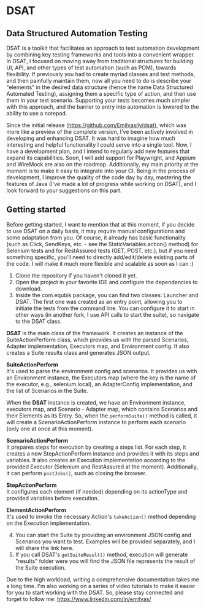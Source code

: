 # DSAT
## Data Structured Automation Testing
DSAT is a toolkit that facilitates an approach to test automation development by combining key testing frameworks and tools into a convenient wrapper. In DSAT, I focused on moving away from traditional structures for building UI, API, and other types of test automation (such as POM), towards flexibility. If previously you had to create myriad classes and test methods, and then painfully maintain them, now all you need to do is describe your "elements" in the desired data structure (hence the name Data Structured Automated Testing), assigning them a specific type of action, and then use them in your test scenario. Supporting your tests becomes much simpler with this approach, and the barrier to entry into automation is lowered to the ability to use a notepad.

Since the initial release (https://github.com/Emilvasily/dsat), which was more like a preview of the complete version, I've been actively involved in developing and enhancing DSAT. It was hard to imagine how much interesting and helpful functionality I could serve into a single tool. Now, I have a development plan, and I intend to regularly add new features that expand its capabilities. Soon, I will add support for Playwright, and Appium and WireMock are also on the roadmap. Additionally, my main priority at the moment is to make it easy to integrate into your CI. Being in the process of development, I improve the quality of the code day by day, mastering the features of Java (I've made a lot of progress while working on DSAT), and I look forward to your suggestions on this part.
## Getting started

Before getting started, I want to mention that at this moment, if you decide to use DSAT on a daily basis, it may require manual configurations and some adaptation from you. Of course, it already has basic functionality (such as Click, SendKeys, etc. - see the StaticVariables.action() method) for Selenium tests and for RestAssured tests (GET, POST, etc.), but if you need something specific, you'll need to directly add/edit/delete existing parts of the code. I will make it much more flexible and scalable as soon as I can :)

1. Clone the repository if you haven't cloned it yet.
2. Open the project in your favorite IDE and configure the dependencies to download.
3. Inside the com.equbik package, you can find two classes: Launcher and DSAT. The first one was created as an entry point, allowing you to initiate the tests from the command line. You can configure it to start in other ways (in another fork, I use API calls to start the suite), so navigate to the DSAT class. 

**DSAT** is the main class of the framework. It creates an instance of the SuiteActionPerform class, which provides us with the parsed Scenarios, Adapter implementation, Executors map, and Environment config. It also creates a Suite results class and generates JSON output.

**SuiteActionPerform**\
It's used to parse the environment config and scenarios. It provides us with an Environment instance, the Executors map (where the key is the name of the executor, e.g., selenium.local), an AdapterConfig implementation, and the list of Scenarios in the Suite.

When the **DSAT** instance is created, we have an Environment instance, executors map, and Scenario - Adapter map, which contains Scenarios and their Elements as its Entry. So, when the `performSuite()` method is called, it will create a ScenarioActionPerform instance to perform each scenario (only one at once at this moment).

**ScenarioActionPerform**\
It prepares steps for execution by creating a steps list. For each step, it creates a new StepActionPerform instance and provides it with its steps and variables. It also creates an Execution implementation according to the provided Executor (Selenium and RestAssured at the moment). Additionally, it can perform `postJobs()`, such as closing the browser.

**StepActionPerform**\
It configures each element (if needed) depending on its actionType and provided variables before execution.

**ElementActionPerform**\
It's used to invoke the necessary Action's `takeAction()` method depending on the Execution implementation.

4. You can start the Suite by providing an environment JSON config and Scenarios you want to test. Examples will be provided separately, and I will share the link here.
5. If you call DSAT's `getSuiteResult()` method, execution will generate "results" folder were you will find the JSON file represents the result of the Suite execution.

Due to the high workload, writing a comprehensive documentation takes me a long time. I'm also working on a series of video tutorials to make it easier for you to start working with the DSAT.
So, please stay connected and forget to follow me:
https://www.linkedin.com/in/emilvas/